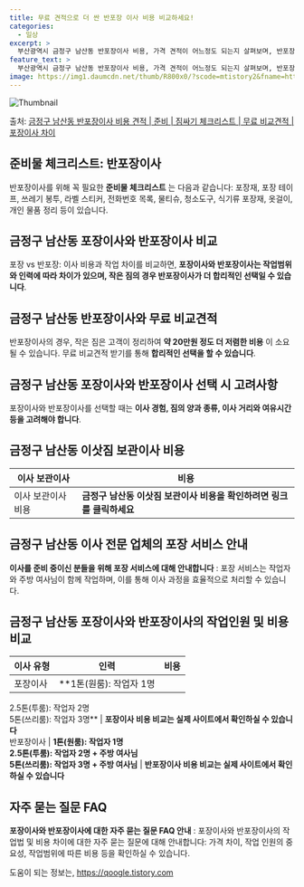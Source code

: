 ```yaml
---
title: 무료 견적으로 더 싼 반포장 이사 비용 비교하세요!
categories:
  - 일상
excerpt: >
  부산광역시 금정구 남산동 반포장이사 비용, 가격 견적이 어느정도 되는지 살펴보며, 반포장이사를 준비함에 있어 짐싸기 준비 체크리스트가 무엇인지 보겠습니다. 마지막으로 포장이사와 차이점을 통해 무료 비교견적으로 어떤 것이 더 합리적인 선택인지 공유 드립니다.금정구 남산동 포장이사 견적 샘플 보기 👈 클릭금정구 남산동 포장이사 가격 살펴보기 👈 클릭금정구 남산동 반포장이사 평균 이사 비용평수금정구 남산동 평균 이사 비용원룸 이사9평 이하 (1톤)30만원~투룸/쓰리룸 이사16평 ~ 20평 (2.5톤)80만원~쓰리룸 이사21평 (5톤) ~110만원~우리집 무료 이사견적 받기 👈 클릭포장 vs 반포장: 어떻게 다를까요?포장과 반포장의 가장 큰 차이점은 무엇인지 알아보겠습니다.포장이사는 이사 전반을 담당하며,..
feature_text: >
  부산광역시 금정구 남산동 반포장이사 비용, 가격 견적이 어느정도 되는지 살펴보며, 반포장이사를 준비함에 있어 짐싸기 준비 체크리스트가 무엇인지 보겠습니다. 마지막으로 포장이사와 차이점을 통해 무료 비교견적으로 어떤 것이 더 합리적인 선택인지 공유 드립니다.금정구 남산동 포장이사 견적 샘플 보기 👈 클릭금정구 남산동 포장이사 가격 살펴보기 👈 클릭금정구 남산동 반포장이사 평균 이사 비용평수금정구 남산동 평균 이사 비용원룸 이사9평 이하 (1톤)30만원~투룸/쓰리룸 이사16평 ~ 20평 (2.5톤)80만원~쓰리룸 이사21평 (5톤) ~110만원~우리집 무료 이사견적 받기 👈 클릭포장 vs 반포장: 어떻게 다를까요?포장과 반포장의 가장 큰 차이점은 무엇인지 알아보겠습니다.포장이사는 이사 전반을 담당하며,..
image: https://img1.daumcdn.net/thumb/R800x0/?scode=mtistory2&fname=https%3A%2F%2Fblog.kakaocdn.net%2Fdn%2FxVBUO%2FbtsHd7Jp4ex%2F2Tms8KvIkwxyEV9bijWwOK%2Fimg.webp
---
```


![Thumbnail](https://img1.daumcdn.net/thumb/R800x0/?scode=mtistory2&fname=https%3A%2F%2Fblog.kakaocdn.net%2Fdn%2FxVBUO%2FbtsHd7Jp4ex%2F2Tms8KvIkwxyEV9bijWwOK%2Fimg.webp)

<p>출처: <a href="https://qoogle.tistory.com/9731" rel="dofollow">금정구 남산동 반포장이사 비용 견적 | 준비 | 짐싸기 체크리스트 | 무료 비교견적 | 포장이사 차이</a> </p>

## 준비물 체크리스트: 반포장이사

반포장이사를 위해 꼭 필요한 **준비물 체크리스트** 는 다음과 같습니다: 포장재, 포장 테이프, 쓰레기 봉투, 라벨 스티커, 전화번호
목록, 물티슈, 청소도구, 식기류 포장재, 옷걸이, 개인 물품 정리 등이 있습니다.

## 금정구 남산동 포장이사와 반포장이사 비교

포장 vs 반포장: 이사 비용과 작업 차이를 비교하면, **포장이사와 반포장이사는 작업범위와 인력에 따라 차이가 있으며, 작은 짐의 경우
반포장이사가 더 합리적인 선택일 수 있습니다**.

## 금정구 남산동 반포장이사와 무료 비교견적

반포장이사의 경우, 작은 짐은 고객이 정리하여 **약 20만원 정도 더 저렴한 비용** 이 소요될 수 있습니다. 무료 비교견적 받기를 통해
**합리적인 선택을 할 수 있습니다**.

## 금정구 남산동 포장이사와 반포장이사 선택 시 고려사항

포장이사와 반포장이사를 선택할 때는 **이사 경험, 짐의 양과 종류, 이사 거리와 여유시간 등을 고려해야 합니다**.

## 금정구 남산동 이삿짐 보관이사 비용

**이사 보관이사** | **비용**  
---|---  
이사 보관이사 비용 | **금정구 남산동 이삿짐 보관이사 비용을 확인하려면 링크를 클릭하세요**  
  
## 금정구 남산동 이사 전문 업체의 포장 서비스 안내

**이사를 준비 중이신 분들을 위해 포장 서비스에 대해 안내합니다** : 포장 서비스는 작업자와 주방 여사님이 함께 작업하며, 이를 통해
이사 과정을 효율적으로 처리할 수 있습니다.

## 금정구 남산동 포장이사와 반포장이사의 작업인원 및 비용 비교

**이사 유형** | **인력** | **비용**  
---|---|---  
포장이사 | **1톤(원룸): 작업자 1명  
2.5톤(투룸): 작업자 2명  
5톤(쓰리룸): 작업자 3명** | **포장이사 비용 비교는 실제 사이트에서 확인하실 수 있습니다**  
반포장이사 | **1톤(원룸): 작업자 1명  
2.5톤(투룸): 작업자 2명 + 주방 여사님  
5톤(쓰리룸): 작업자 3명 + 주방 여사님** | **반포장이사 비용 비교는 실제 사이트에서 확인하실 수 있습니다**  
  
## 자주 묻는 질문 FAQ

**포장이사와 반포장이사에 대한 자주 묻는 질문 FAQ 안내** : 포장이사와 반포장이사의 작업법 및 비용 차이에 대한 자주 묻는 질문에
대해 안내합니다: 가격 차이, 작업 인원의 중요성, 작업범위에 따른 비용 등을 확인하실 수 있습니다.

 

도움이 되는 정보는, <a href="https://qoogle.tistory.com" rel="dofollow">https://qoogle.tistory.com</a>


